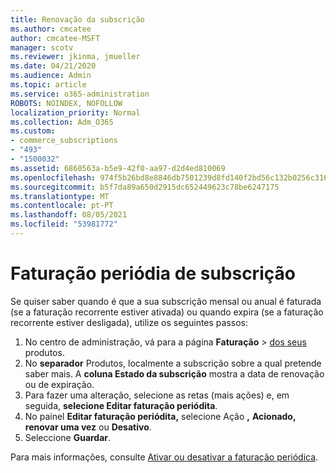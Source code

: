 ```yaml
---
title: Renovação da subscrição
ms.author: cmcatee
author: cmcatee-MSFT
manager: scotv
ms.reviewer: jkinma, jmueller
ms.date: 04/21/2020
ms.audience: Admin
ms.topic: article
ms.service: o365-administration
ROBOTS: NOINDEX, NOFOLLOW
localization_priority: Normal
ms.collection: Adm_O365
ms.custom:
- commerce_subscriptions
- "493"
- "1500032"
ms.assetid: 6860563a-b5e9-42f0-aa97-d2d4ed810069
ms.openlocfilehash: 974f5b26bd8e8846db7501239d8fd140f2bd56c132b0256c3166dbf2c2c8b138
ms.sourcegitcommit: b5f7da89a650d2915dc652449623c78be6247175
ms.translationtype: MT
ms.contentlocale: pt-PT
ms.lasthandoff: 08/05/2021
ms.locfileid: "53981772"
---
```

# <a name="subscription-recurring-billing"></a>Faturação periódia de subscrição

Se quiser saber quando é que a sua subscrição mensal  ou anual é faturada (se a  faturação recorrente estiver ativada) ou quando expira (se a faturação recorrente estiver desligada), utilize os seguintes passos:
  
1. No centro de administração, vá para a página **Faturação** \> [dos seus](https://go.microsoft.com/fwlink/p/?linkid=842054) produtos.
2. No **separador** Produtos, localmente a subscrição sobre a qual pretende saber mais. A **coluna Estado da subscrição** mostra a data de renovação ou de expiração.
3. Para fazer uma alteração, selecione as retas (mais ações) e, em seguida, **selecione Editar faturação periódita**.
4. No painel **Editar faturação periódita,** selecione Ação **,** **Acionado, renovar uma vez** ou **Desativo**.
5. Seleccione **Guardar**.

Para mais informações, consulte [Ativar ou desativar a faturação periódica](/microsoft-365/commerce/subscriptions/renew-your-subscription).